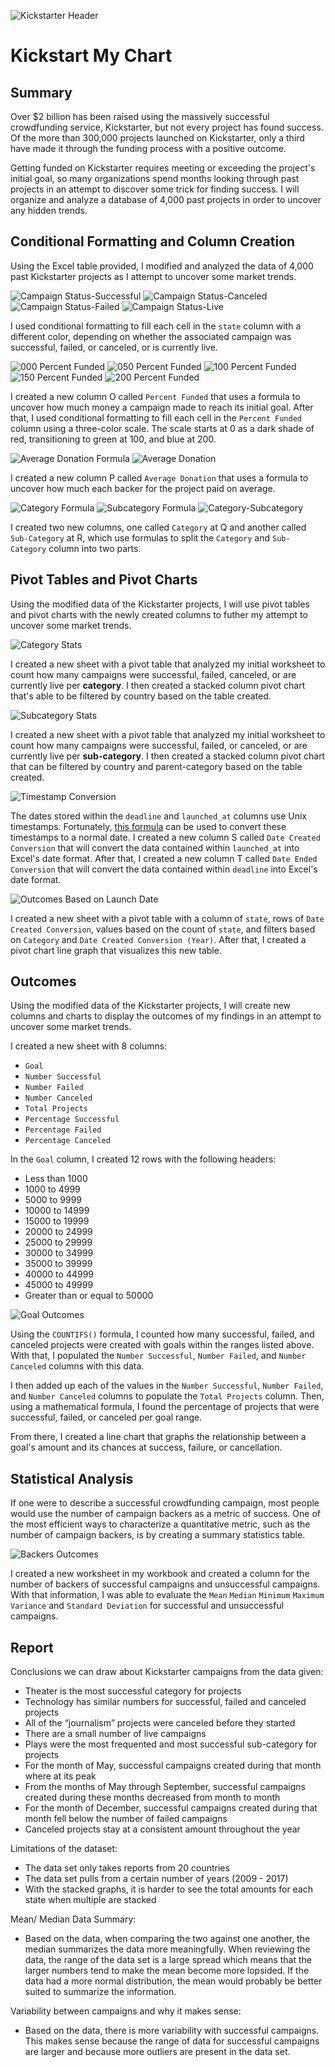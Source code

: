 ![Kickstarter Header](Images/kickstarter_header.png)

# Kickstart My Chart

## Summary

Over $2 billion has been raised using the massively successful crowdfunding service, Kickstarter, but not every project has found success. Of the more than 300,000 projects launched on Kickstarter, only a third have made it through the funding process with a positive outcome.

Getting funded on Kickstarter requires meeting or exceeding the project's initial goal, so many organizations spend months looking through past projects in an attempt to discover some trick for finding success. I will organize and analyze a database of 4,000 past projects in order to uncover any hidden trends.

## Conditional Formatting and Column Creation

Using the Excel table provided, I modified and analyzed the data of 4,000 past Kickstarter projects as I attempt to uncover some market trends.

  ![Campaign Status-Successful](Images/conditional_formatting_state_successful.png)
  ![Campaign Status-Canceled](Images/conditional_formatting_state_canceled.png)
  ![Campaign Status-Failed](Images/conditional_formatting_state_failed.png)
  ![Campaign Status-Live](Images/conditional_formatting_state_live.png)

I used conditional formatting to fill each cell in the `state` column with a different color, depending on whether the associated campaign was successful, failed, or canceled, or is currently live.

  ![000 Percent Funded](Images/conditional_formatting_000_percent_funded.png)
  ![050 Percent Funded](Images/conditional_formatting_050_percent_funded.png)
  ![100 Percent Funded](Images/conditional_formatting_100_percent_funded.png)
  ![150 Percent Funded](Images/conditional_formatting_150_percent_funded.png)
  ![200 Percent Funded](Images/conditional_formatting_200_percent_funded.png)

I created a new column O called `Percent Funded` that uses a formula to uncover how much money a campaign made to reach its initial goal. After that, I used conditional formatting to fill each cell in the `Percent Funded` column using a three-color scale. The scale starts at 0 as a dark shade of red, transitioning to green at 100, and blue at 200.

  ![Average Donation Formula](Images/average_donation_formula.png)
  ![Average Donation](Images/column_creation_average_donation.png)

I created a new column P called `Average Donation` that uses a formula to uncover how much each backer for the project paid on average.

  ![Category Formula](Images/category_formula.png)
  ![Subcategory Formula](Images/subcategory_formula.png)
  ![Category-Subcategory](Images/column_creation_category_subcategory.png)

I created two new columns, one called `Category` at Q and another called `Sub-Category` at R, which use formulas to split the `Category` and `Sub-Category` column into two parts.

## Pivot Tables and Pivot Charts

Using the modified data of the Kickstarter projects, I will use pivot tables and pivot charts with the newly created columns to futher my attempt to uncover some market trends.

  ![Category Stats](Images/pivot_table_pivot_chart_category_stats.png)

I created a new sheet with a pivot table that analyzed my initial worksheet to count how many campaigns were successful, failed, canceled, or are currently live per **category**. I then created a stacked column pivot chart that's able to be filtered by country based on the table created.

  ![Subcategory Stats](Images/pivot_table_pivot_chart_subcategory_stats.png)

I created a new sheet with a pivot table that analyzed my initial worksheet to count how many campaigns were successful, failed, or canceled, or are currently live per **sub-category**. I then created a stacked column pivot chart that can be filtered by country and parent-category based on the table created.

  ![Timestamp Conversion](Images/timestamp_conversion.png)

The dates stored within the `deadline` and `launched_at` columns use Unix timestamps. Fortunately, [this formula](https://www.extendoffice.com/documents/excel/2473-excel-timestamp-to-date.html) can be used to convert these timestamps to a normal date. I created a new column S called `Date Created Conversion` that will convert the data contained within `launched_at` into Excel's date format. After that, I created a new column T called `Date Ended Conversion` that will convert the data contained within `deadline` into Excel's date format.

  ![Outcomes Based on Launch Date](Images/launch_date_outcomes.png)

I created a new sheet with a pivot table with a column of `state`, rows of `Date Created Conversion`, values based on the count of `state`, and filters based on `Category` and `Date Created Conversion (Year)`. After that, I created a pivot chart line graph that visualizes this new table.

## Outcomes

Using the modified data of the Kickstarter projects, I will create new columns and charts to display the outcomes of my findings in an attempt to uncover some market trends.

I created a new sheet with 8 columns:
  * `Goal`
  * `Number Successful`
  * `Number Failed`
  * `Number Canceled`
  * `Total Projects`
  * `Percentage Successful`
  * `Percentage Failed`
  * `Percentage Canceled` 

In the `Goal` column, I created 12 rows with the following headers:

  * Less than 1000
  * 1000 to 4999
  * 5000 to 9999
  * 10000 to 14999
  * 15000 to 19999
  * 20000 to 24999
  * 25000 to 29999
  * 30000 to 34999
  * 35000 to 39999
  * 40000 to 44999
  * 45000 to 49999
  * Greater than or equal to 50000

  ![Goal Outcomes](Images/goal_outcomes.png)

Using the `COUNTIFS()` formula, I counted how many successful, failed, and canceled projects were created with goals within the ranges listed above. With that, I populated the `Number Successful`, `Number Failed`, and `Number Canceled` columns with this data.

I then added up each of the values in the `Number Successful`, `Number Failed`, and `Number Canceled` columns to populate the `Total Projects` column. Then, using a mathematical formula, I found the percentage of projects that were successful, failed, or canceled per goal range.

From there, I created a line chart that graphs the relationship between a goal's amount and its chances at success, failure, or cancellation.

## Statistical Analysis

If one were to describe a successful crowdfunding campaign, most people would use the number of campaign backers as a metric of success. One of the most efficient ways to characterize a quantitative metric, such as the number of campaign backers, is by creating a summary statistics table.

  ![Backers Outcomes](Images/backers_outcome.png)

I created a new worksheet in my workbook and created a column for the number of backers of successful campaigns and unsuccessful campaigns. With that information, I was able to evaluate the `Mean` `Median` `Minimum` `Maximum` `Variance` and `Standard Deviation` for successful and unsuccessful campaigns.

## Report

Conclusions we can draw about Kickstarter campaigns from the data given:
* Theater is the most successful category for projects
* Technology has similar numbers for successful, failed and canceled projects
* All of the “journalism” projects were canceled before they started
* There are a small number of live campaigns
* Plays were the most frequented and most successful sub-category for projects
* For the month of May, successful campaigns created during that month where at its peak
* From the months of May through September, successful campaigns created during these months decreased from month to month
* For the month of December, successful campaigns created during that month fell below the number of failed campaigns
* Canceled projects stay at a consistent amount throughout the year 

Limitations of the dataset:
* The data set only takes reports from 20 countries
* The data set pulls from a certain number of years (2009 - 2017)
* With the stacked graphs, it is harder to see the total amounts for each state when multiple are stacked

Mean/ Median Data Summary:
* Based on the data, when comparing the two against one another, the median summarizes the data more meaningfully. When reviewing the data, the range of the data set is a large spread which means that the larger numbers tend to make the mean become more lopsided. If the data had a more normal distribution, the mean would probably be better suited to summarize the information.

Variability between campaigns and why it makes sense:
* Based on the data, there is more variability with successful campaigns. This makes sense because the range of data for successful campaigns are larger and because more outliers are present in the data set.